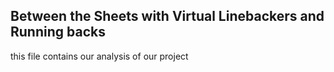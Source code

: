 ## **Between the Sheets with Virtual Linebackers and Running backs**
this file contains our analysis of our project
